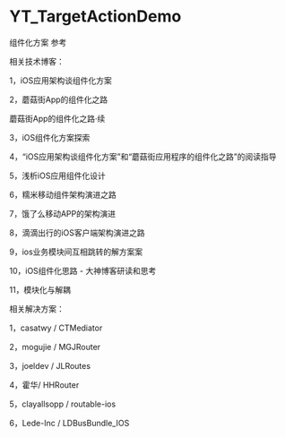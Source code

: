 # YT_TargetActionDemo
组件化方案
参考

相关技术博客：

1，iOS应用架构谈组件化方案

2，蘑菇街App的组件化之路

蘑菇街App的组件化之路·续

3，iOS组件化方案探索

4，“iOS应用架构谈组件化方案”和“蘑菇街应用程序的组件化之路”的阅读指导

5，浅析iOS应用组件化设计

6，糯米移动组件架构演进之路

7，饿了么移动APP的架构演进

8，滴滴出行的iOS客户端架构演进之路

9，ios业务模块间互相跳转的解方案案

10，iOS组件化思路 - 大神博客研读和思考

11，模块化与解耦

相关解决方案：

1，casatwy / CTMediator

2，mogujie / MGJRouter

3，joeldev / JLRoutes

4，霍华/ HHRouter

5，clayallsopp / routable-ios

6，Lede-Inc / LDBusBundle_IOS
